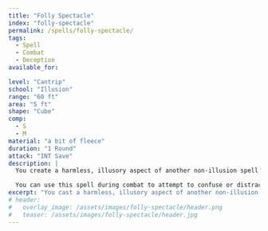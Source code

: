 ```yaml
---
title: "Folly Spectacle"
index: "folly-spectacle"
permalink: /spells/folly-spectacle/
tags:
  - Spell
  - Combat
  - Deception
available_for:

level: "Cantrip"
school: "Illusion"
range: "60 ft"
area: "5 ft"
shape: "Cube"
comp:
  - S
  - M
material: "a bit of fleece"
duration: "1 Round"
attack: "INT Save"
description: |
  You create a harmless, illusory aspect of another non-illusion spell you have seen before, which must fit within a 5-foot cube, such as [[Fire Bolt]] or [[Mage Hand]]. The illusion fades after a few seconds.

  You can use this spell during combat to attempt to confuse or distract a target. The target must succeed on an Intelligence saving throw or be deceived by the illusion. On a failed save, the target loses concentration, if any, and the next attack against it has advantage until the end of its next turn.
excerpt: "You cast a harmless, illusory aspect of another non-illusion spell that you have seen before."
# header:
#   overlay_image: /assets/images/folly-spectacle/header.png
#   teaser: /assets/images/folly-spectacle/header.jpg
---
```

